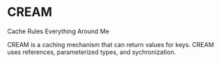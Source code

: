 # CREAM
Cache Rules Everything Around Me

CREAM is a caching mechanism that can return values for keys. CREAM uses references, parameterized types, and sychronization.
